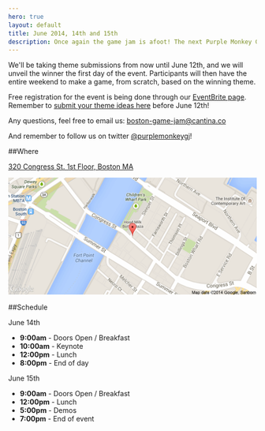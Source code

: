 ```yaml
---
hero: true
layout: default
title: June 2014, 14th and 15th
description: Once again the game jam is afoot! The next Purple Monkey Game Jam is just around the corner and if [the last game jam](/blog/february-2014-recap) is any indication this one will be unforgettable! Same as before the game jam is open for anyone who has any interest in game development and there are no restrictions on the technology (or lack thereof) used to make a game.
---
```


We'll be taking theme submissions from now until June 12th, and we will unveil the winner the first day of the event. Participants will then have the entire weekend to make a game, from scratch, based on the winning theme.

Free registration for the event is being done through our [EventBrite page](https://www.eventbrite.com/e/purple-monkey-game-jam-iv-a-new-hope-tickets-11432933211). Remember to [submit your theme ideas here](/theme-submission/) before June 12th!

Any questions, feel free to email us: [boston-game-jam@cantina.co](mailto:boston-game-jam@cantina.co)

And remember to follow us on twitter [@purplemonkeygj](http://twitter.com/@purplemonkeygj)!

##Where

[320 Congress St. 1st Floor, Boston MA](https://www.google.com/maps/place/320+Congress+St/@42.3513087,-71.0496741,17z/data=!3m1!4b1!4m2!3m1!1s0x89e3707ffd0af36b:0xee01fba0b2b0a7f6)

[![](images/staticmap.png)](https://www.google.com/maps/place/320+Congress+St/@42.3513087,-71.0496741,17z/data=!3m1!4b1!4m2!3m1!1s0x89e3707ffd0af36b:0xee01fba0b2b0a7f6)

##Schedule

June 14th

- **9:00am** - Doors Open / Breakfast
- **10:00am** - Keynote
- **12:00pm** - Lunch
- **8:00pm** - End of day

June 15th

- **9:00am** - Doors Open / Breakfast
- **12:00pm** - Lunch
- **5:00pm** - Demos
- **7:00pm** - End of event
